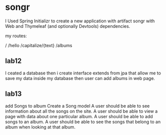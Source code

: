 # songr

I Used  Spring Initializr to create a new application with artifact songr with Web and Thymeleaf (and optionally Devtools) dependencies.


my routes:

/
/hello
/capitalize/{text}
/albums

## lab12
I ceated a database then i create interface extends from jpa that allow me to save my data inside my database
then user can add albums in web page.

## lab13

add Songs to album
Create a Song model
A user should be able to see information about all the songs on the site.
A user should be able to view a page with data about one particular album.
A user should be able to add songs to an album.
A user should be able to see the songs that belong to an album when looking at that album.
